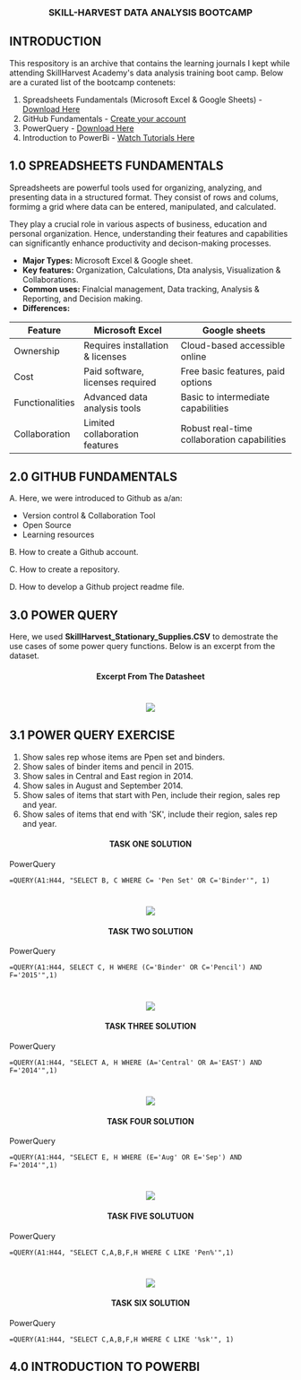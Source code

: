 ### <p align="center"/> SKILL-HARVEST DATA ANALYSIS BOOTCAMP </p>

## INTRODUCTION
This respository is an archive that contains the learning journals I kept while attending SkillHarvest Academy's data analysis training boot camp. Below are a curated list of the bootcamp contenets:
1. Spreadsheets Fundamentals (Microsoft Excel & Google Sheets) - [Download Here](https://docs.google.com/spreadsheets)
2. GitHub Fundamentals - [Create your account](https://github.com/Mzkaris/SkillHarvest-Project)
3. PowerQuery - [Download Here](https://powerquery.microsoft.com/en-us/)
4. Introduction to PowerBi - [Watch Tutorials Here](https://powerbi.microsoft.com/en-us/downloads/)
   
## 1.0 SPREADSHEETS FUNDAMENTALS
Spreadsheets are powerful tools used for organizing, analyzing, and presenting data in a structured format. They consist of rows and colums, formimg a grid where data can be entered, manipulated, and calculated.

They play a crucial role in various aspects of business, education and personal organization. Hence, understanding their features and capabilities can significantly enhance productivity and decison-making processes.

 - **Major Types:** Microsoft Excel & Google sheet.
 - **Key features:** Organization, Calculations, Dta analysis, Visualization & Collaborations.
 - **Common uses:** Finalcial management, Data tracking, Analysis & Reporting, and Decision making.
 - **Differences:**


|Feature        |Microsoft Excel  |Google sheets     |
|---------------| ------------| ---------| 
|Ownership      |Requires installation & licenses|Cloud-based accessible online|
|Cost |Paid software, licenses required | Free basic features, paid options|
|Functionalities|Advanced data analysis tools |Basic to intermediate capabilities |
|Collaboration  |Limited collaboration features|Robust real-time collaboration capabilities|

## 2.0 GITHUB FUNDAMENTALS
A. Here, we were introduced to Github as a/an:
  - Version control & Collaboration Tool
  - Open Source
  - Learning resources
    
B. How to create a Github account.

C. How to create a repository.

D. How to develop a Github project readme file.

## 3.0 POWER QUERY
Here, we used **SkillHarvest_Stationary_Supplies.CSV** to demostrate the use cases of some power query functions. Below is an excerpt from the dataset.

#### <p align="center"/> Excerpt From The Datasheet </p>
# <div align="center"> <img src="BB.png"> </div>

## 3.1 POWER QUERY EXERCISE

   1. Show sales rep whose items are Ppen set and binders.
   2. Show sales of binder items and pencil in 2015.
   3. Show sales in Central and East region in 2014.
   4. Show sales in August and September 2014.
   5. Show sales of items that start with Pen, include their region, sales rep and year.
   6. Show sales of items that end with 'SK', include their region, sales rep and year.      
 
#### <p align="center"/> TASK ONE SOLUTION </P>
PowerQuery
```
=QUERY(A1:H44, "SELECT B, C WHERE C= 'Pen Set' OR C='Binder'", 1)
```
# <div align="center"> <img src="T1.png"> </div>

#### <p align="center"/> TASK TWO SOLUTION </P>
PowerQuery
```
=QUERY(A1:H44, SELECT C, H WHERE (C='Binder' OR C='Pencil') AND F='2015'",1)
```
# <div align="center"> <img src="T2.png"> </div>

#### <P align="center"/> TASK THREE SOLUTION </P>
PowerQuery
```
=QUERY(A1:H44, "SELECT A, H WHERE (A='Central' OR A='EAST') AND F='2014'",1)
```
# <div align="center"> <img src="T3.png"> </div>

#### <P align="center"/> TASK FOUR SOLUTION </P>
PowerQuery
```
=QUERY(A1:H44, "SELECT E, H WHERE (E='Aug' OR E='Sep') AND F='2014'",1)
```
# <div align="center"> <img src="T4.png"> </div>

#### <P align="center"/> TASK FIVE SOLUTUON </P>
PowerQuery
```
=QUERY(A1:H44, "SELECT C,A,B,F,H WHERE C LIKE 'Pen%'",1)
```
# <div align="center"> <img src="T5.png"> </div>

#### <p align="center"/> TASK SIX SOLUTION </P>
PowerQuery
```
=QUERY(A1:H44, "SELECT C,A,B,F,H WHERE C LIKE '%sk'", 1)
```

## 4.0 INTRODUCTION TO POWERBI
